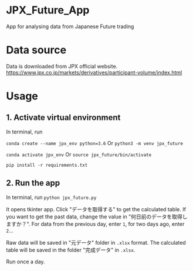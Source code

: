 # JPX_Future_App
App for analysing data from Japanese Future trading


# Data source

Data is downloaded from JPX official website. https://www.jpx.co.jp/markets/derivatives/participant-volume/index.html

# Usage
## 1. Activate virtual environment

In terminal, run 

`conda create --name jpx_env python=3.6`
Or `python3 -m venv jpx_future`

`conda activate jpx_env`
Or `source jpx_future/bin/activate`

`pip install -r requirements.txt`

## 2. Run the app
In terminal, run `python jpx_future.py`

It opens tkinter app. Click "データを取得する" to get the calculated table. 
If you want to get the past data, change the value in "何日前のデータを取得しますか？". For data from the previous day, enter `1`, for two days ago, enter `2`...

Raw data will be saved in "元データ" folder in `.xlsx` format. The calculated table will be saved in the folder "完成データ" in `.xlsx`.

Run once a day. 
